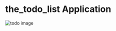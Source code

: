 # the_todo_list Application 
![todo image](https://github.com/user-attachments/assets/20397563-1dc5-4b28-97ce-a764ed8e6939)
